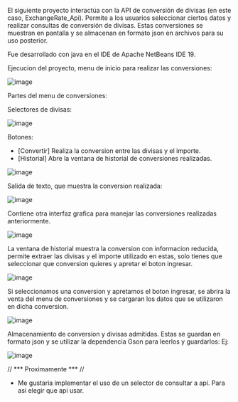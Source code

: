 El siguiente proyecto interactúa con la API de conversión de divisas (en este caso, ExchangeRate_Api).
Permite a los usuarios seleccionar ciertos datos y realizar consultas de conversión de divisas. Estas conversiones se muestran en pantalla y se almacenan en formato json en archivos para su uso posterior.

Fue desarrollado con java en el IDE de Apache NetBeans IDE 19.

Ejecucion del proyecto, menu de inicio para realizar las conversiones:

![image](https://github.com/Pachanico99/Conversor_Moneda/assets/156742223/b3829009-fbd5-49dc-8dfa-ad7bf0971e01)

Partes del menu de conversiones:

Selectores de divisas:

![image](https://github.com/Pachanico99/Conversor_Moneda/assets/156742223/77076ecc-69ad-498b-b679-185e882016ee)

Botones:
- [Convertir] Realiza la conversion entre las divisas y el importe.
- [Historial] Abre la ventana de historial de conversiones realizadas.

![image](https://github.com/Pachanico99/Conversor_Moneda/assets/156742223/36c3f2cb-ff29-4517-8a58-0ba1780efdbc)

Salida de texto, que muestra la conversion realizada:

![image](https://github.com/Pachanico99/Conversor_Moneda/assets/156742223/d38efd9b-2188-4298-b963-30c69141981a)

Contiene otra interfaz grafica para manejar las conversiones realizadas anteriormente.

![image](https://github.com/Pachanico99/Conversor_Moneda/assets/156742223/97d34831-edca-4c99-b535-0cba7c23e0c4)

La ventana de historial muestra la conversion con informacion reducida, permite extraer las divisas y el importe utilizado en estas, solo tienes que seleccionar que conversion quieres y apretar el boton ingresar.

![image](https://github.com/Pachanico99/Conversor_Moneda/assets/156742223/ad66a525-dbd5-4d7a-8917-1f5cc1b49643)

Si seleccionamos una conversion y apretamos el boton ingresar, se abrira la venta del menu de conversiones y se cargaran los datos que se utilizaron en dicha conversion.

![image](https://github.com/Pachanico99/Conversor_Moneda/assets/156742223/91578c18-2d2a-4c50-8716-afd39e1b4d9e)

Almacenamiento de conversion y divisas admitidas. Estas se guardan en formato json y se utilizar la dependencia Gson para leerlos y guardarlos:
Ej:

![image](https://github.com/Pachanico99/Conversor_Moneda/assets/156742223/03e540c7-7a0a-4cc9-950c-45b62b032ebc)


// *** Proximamente *** //
- Me gustaria implementar el uso de un selector de consultar a api. Para asi elegir que api usar. 


